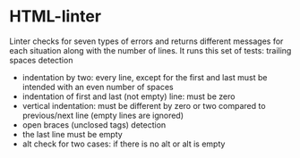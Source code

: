 # HTML-linter
Linter checks for seven types of errors and returns different messages for each situation along with the number of lines. It runs this set of tests:
trailing spaces detection
- indentation by two: every line, except for the first and last must be intended with an even number of spaces
- indentation of first and last (not empty) line: must be zero
- vertical indentation: must be different by zero or two compared to previous/next line (empty lines are ignored)
-  open braces (unclosed tags) detection
- the last line must be empty 
- alt check for two cases: if there is no alt or alt is empty
